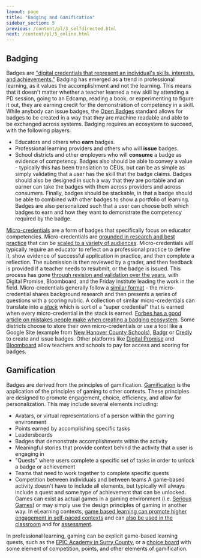 ```yaml
---
layout: page
title: "Badging and Gamification"
sidebar_section: 5
previous: /content/pl/3_selfdirected.html
next: /content/pl/5_online.html
---
```

## Badging
Badges are ["digital credentials that represent an individual's skills, interests, and achievements."][1] Badging has emerged as a trend in professional learning, as it values the accomplishment and not the learning. This means that it doesn't matter whether a teacher learned a new skill by attending a PD session, going to an Edcamp, reading a book, or experimenting to figure it out, they are earning credit for the demonstration of competency in a skill. While anybody can issue badges, the [Open Badges][2] standard allows for badges to be created in a way that they are machine readable and able to be exchanged across systems. Badging requires an ecosystem to succeed, with the following players:
 * Educators and others who **earn** badges.
* Professional learning providers and others who will **issue** badges.
* School districts and other employers who will **consume** a badge as evidence of competency.
Badges also should be able to convey a value - typically this has been translation to CEUs, but can be as simple as simply validating that a user has the skill that the badge claims. Badges should also be designed in such a way that they are portable and an earner can take the badges with them across providers and across consumers. Finally, badges should be stackable, in that a badge should be able to combined with other badges to show a portfolio of learning. Badges are also personalized such that a user can choose both which badges to earn and how they want to demonstrate the competency required by the badge. 

[Micro-credentials][3] are a form of badges that specifically focus on educator competencies. Micro-credentials are [grounded in research and best practice][4] that can be [scaled to a variety of audiences][5]. Micro-credentials will typically require an educator to reflect on a professional practice to define it, show evidence of successful application in practice, and then complete a reflection. The submission is then reviewed by a  grader, and then feedback is provided if a teacher needs to resubmit, or the badge is issued. This process has gone [through revision and validation over the years][6], with Digital Promise, Bloomboard, and the Friday institute leading the work in the field. Micro-credentials generally follow a [similar format][7] - the micro-credential shares background research and then presents a series of questions with a scoring rubric. A collection of similar micro-credentials can translate into a [_stack_][8] which is sort of a "super credential" that is earned when every micro-credential in the stack is earned.  [Forbes has a good article on mistakes people make when creating a badging ecosystem][9]. Some districts choose to store their own micro-credentials or use a tool like a Google Site (example from [New Hanover County Schools][10]),  [Badgr][11] or [Credly][12] to create and issue badges. Other platforms like [Digital Promise][13] and [Bloomboard][14] allow teachers and schools to pay for access and scoring for badges.

## Gamification
Badges are derived from the principles of gamification. [Gamification][15] is the application of the principles of gaming to other contexts.  These principles are designed to promote engagement, choice, efficiency, and allow for personalization. This may include several elements including:
* Avatars, or virtual representations of a person within the gaming environment
* Points earned by accomplishing specific tasks
* Leadersboards
* Badges that demonstrate accomplishments within the activity
* Meaningful stories that provide context behind the activity that a user is engaging in
* "Quests" where users complete a specific set of tasks in order to unlock a badge or achievement
* Teams that need to work together to complete specific quests
* Competition between individuals and between teams
A game-based activity doesn't have to include all elements, but typically will always include a quest and some type of achievement that can be unlocked. Games can exist as actual games in a gaming environment (i.e. [Serious Games][16]) or may simply use the design principles of gaming in another way. In eLearning contexts, [game based learning can promote higher engagement in self-paced contexts][17] and can [also be used in the classroom][18] and for [assessment][19].  

In professional learning, gaming can be explicit game-based learning quests, such as the [EPIC Academy in Surry County][20], or a [choice board][21] with some element of competition, points, and other elements of gamification. 

[1]:	https://all4ed.org/wp-content/uploads/2013/09/DigitalBadges.pdf
[2]:	https://openbadges.org/
[3]:	https://digitalpromise.dspacedirect.org/bitstream/handle/20.500.12265/44/Microcredentials-DeeperLearning-2018.pdf?sequence=1&isAllowed=y
[4]:	https://digitalpromise.dspacedirect.org/bitstream/handle/20.500.12265/46/Researcher-And-Educator-Microcredentials-2019.pdf?sequence=1&isAllowed=y
[5]:	https://digitalpromise.dspacedirect.org/bitstream/handle/20.500.12265/40/Microcredentials-at-Scale-Paper-2016.pdf?sequence=1&isAllowed=y
[6]:	https://www.fi.ncsu.edu/wp-content/uploads/2016/02/microcredentials.pdf
[7]:	https://digitalpromise.org/initiative/educator-micro-credentials/sample-micro-credentials/
[8]:	https://microcredentials.digitalpromise.org/explore?organization__name=Friday%20Institute%20at%20NC%20State
[9]:	https://www.forbes.com/sites/troymarkowitz/2018/09/16/the-seven-deadly-sins-of-digital-badging-in-education-making-badges-student-centered/#f6753ea70b8b
[10]:	https://nhcsdtl.wixsite.com/nhcsdtlhome/be-awesome
[11]:	https://badgr.com/
[12]:	https://info.credly.com/
[13]:	https://microcredentials.digitalpromise.org/explore
[14]:	https://bloomboard.com/
[15]:	https://www.pewresearch.org/internet/2012/05/18/the-future-of-gamification/
[16]:	https://www.game-learn.com/all-you-need-to-know-serious-games-game-based-learning-examples/
[17]:	https://www.shiftelearning.com/blog/why-gamification-elearning
[18]:	https://tophat.com/blog/gamification-education-class/
[19]:	https://elearningindustry.com/6-killer-examples-gamification-in-elearning
[20]:	http://edurealms.com/presentation-resources/epic-academy-game-inspired-professional-development/
[21]:	https://www.smore.com/t6g8v